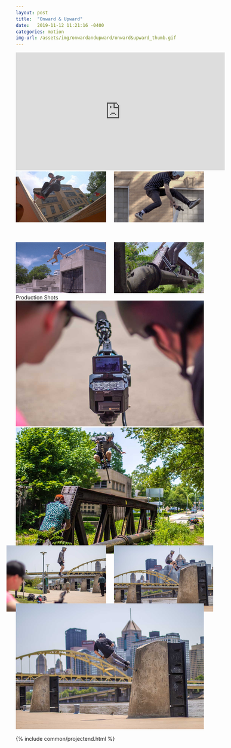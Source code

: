 ```yaml
---
layout: post
title:  "Onward & Upward"
date:   2019-11-12 11:21:16 -0400
categories: motion
img-url: /assets/img/onwardandupward/onward&upward_thumb.gif
---
```

<div class="project_embed">
<iframe width="560" height="315" src="https://www.youtube.com/embed/yu3jEi00yE0" frameborder="0" allow="accelerometer; autoplay; encrypted-media; gyroscope; picture-in-picture" allowfullscreen></iframe>
</div>

<div class="container wide">
  <div class="columns">
    <div class="column">
      <img src="/assets/img/onwardandupward/onwardupward_mena_ggwallbounce.jpg" style="margin-bottom: 50px;">
      <img src="/assets/img/onwardandupward/onwardupward_dalton_wallbonk.jpg">
    </div>
    <div class="column">
      <img src="/assets/img/onwardandupward/onwardupward_tyler_dulbs.jpg" style="margin-bottom: 50px;">
      <img src="/assets/img/onwardandupward/onwardupward_tone_pipestall.jpg">
    </div>
  </div>
</div>

<div class="center project_label">Production Shots</div>

<img src="/assets/img/onwardandupward/onwardupward_photo_1.jpg" class="center border medium">

<img src="/assets/img/onwardandupward/onwardupward_photo_2.jpg" class="center border medium">

<div class="container border wider">
  <div class="columns" style="margin:-25px;">
    <div class="column">
      <img src="/assets/img/onwardandupward/onwardupward_photo_3.jpg">
    </div>
    <div class="column">
      <img src="/assets/img/onwardandupward/onwardupward_photo_4.jpg">
    </div>
  </div>
</div>

<img src="/assets/img/onwardandupward/onwardupward_photo_5.jpg" class="center border medium">

{% include common/projectend.html %}
